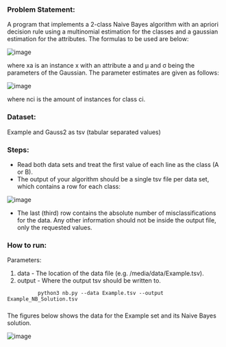 ### Problem Statement:

A program that implements a 2-class Naive Bayes algorithm with an apriori decision rule using a multinomial estimation for the classes and a gaussian estimation for the attributes.  The formulas to be used are below:

![image](https://user-images.githubusercontent.com/20551968/110837922-2317b080-82a2-11eb-8ef8-0060c878e916.png)


where xa is an instance x with an attribute a and μ and σ being the parameters of the Gaussian. The parameter estimates are given as follows:

![image](https://user-images.githubusercontent.com/20551968/110837997-3dea2500-82a2-11eb-8422-d45706138595.png)


where nci is the amount of instances for class ci.

### Dataset:

Example and Gauss2 as tsv (tabular separated values)

### Steps:

- Read both data sets and treat the first value of each line as the class (A or B). 
- The output of your algorithm should be a single tsv file per data set, which contains a row for each class:

![image](https://user-images.githubusercontent.com/20551968/110838055-50fcf500-82a2-11eb-81c7-3f4e7323d915.png)


- The last (third) row contains the absolute number of misclassifications for the data. Any other information should not be inside the output file, only the requested values.


### How to run:
Parameters:

1. data - The location of the data file (e.g. /media/data/Example.tsv). 
2. output - Where the output tsv should be written to.

```
          python3 nb.py --data Example.tsv --output Example_NB_Solution.tsv
```

###

The figures below shows the data for the Example set and its Naive Bayes solution.

![image](https://user-images.githubusercontent.com/20551968/110838178-6e31c380-82a2-11eb-9f0b-2d02d3062530.png)
